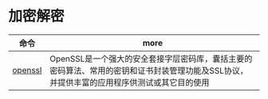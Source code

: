 # 加密解密

| 命令                                      | more                                                                                                                                       |
| ----------------------------------------- | ------------------------------------------------------------------------------------------------------------------------------------------ |
| [openssl](http://man.linuxde.net/openssl) | OpenSSL是一个强大的安全套接字层密码库，囊括主要的密码算法、常用的密钥和证书封装管理功能及SSL协议，并提供丰富的应用程序供测试或其它目的使用 |
